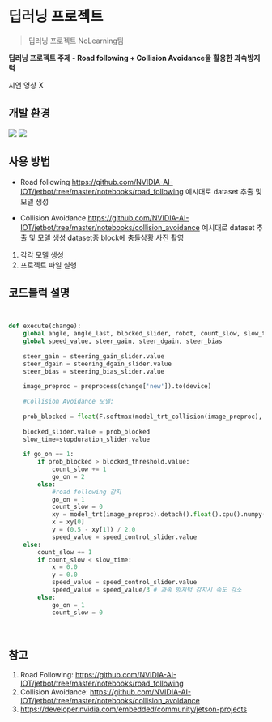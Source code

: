 # 딥러닝 프로젝트
> 딥러닝 프로젝트 NoLearning팀

**딥러닝 프로젝트 주제 - Road following + Collision Avoidance을 활용한 과속방지턱**


시연 영상 X

## 개발 환경

<img src="https://img.shields.io/badge/Jupyter-F37626?style=flat&logo=Jupyter&logoColor=white"/> <img src="https://img.shields.io/badge/NVIDIA-76B900?style=flat&logo=NVIDIA&logoColor=white"/>

## 사용 방법

- Road following
https://github.com/NVIDIA-AI-IOT/jetbot/tree/master/notebooks/road_following
예시대로 dataset 추출 및 모델 생성

- Collision Avoidance
https://github.com/NVIDIA-AI-IOT/jetbot/tree/master/notebooks/collision_avoidance
예시대로 dataset 추출 및 모델 생성
dataset중 block에 충돌상황 사진 촬영

1. 각각 모델 생성
3. 프로젝트 파일 실행


## 코드블럭 설명

```python


def execute(change):
    global angle, angle_last, blocked_slider, robot, count_slow, slow_time, go_on, x, y, blocked_threshold
    global speed_value, steer_gain, steer_dgain, steer_bias
                
    steer_gain = steering_gain_slider.value
    steer_dgain = steering_dgain_slider.value
    steer_bias = steering_bias_slider.value
       
    image_preproc = preprocess(change['new']).to(device)
     
    #Collision Avoidance 모델:
    
    prob_blocked = float(F.softmax(model_trt_collision(image_preproc), dim=1).flatten()[0])
    
    blocked_slider.value = prob_blocked    
    slow_time=stopduration_slider.value
    
    if go_on == 1:    
        if prob_blocked > blocked_threshold.value: 
            count_slow += 1
            go_on = 2
        else:
            #road following 감지
            go_on = 1
            count_slow = 0
            xy = model_trt(image_preproc).detach().float().cpu().numpy().flatten()        
            x = xy[0]            
            y = (0.5 - xy[1]) / 2.0
            speed_value = speed_control_slider.value
    else:
        count_slow += 1
        if count_slow < slow_time:
            x = 0.0 
            y = 0.0
            speed_value = speed_control_slider.value
            speed_value = speed_value/3 # 과속 방지턱 감지시 속도 감소
        else:
            go_on = 1
            count_slow = 0
            
    
```



## 참고

1. Road Following: https://github.com/NVIDIA-AI-IOT/jetbot/tree/master/notebooks/road_following
2. Collision Avoidance: https://github.com/NVIDIA-AI-IOT/jetbot/tree/master/notebooks/collision_avoidance
3. https://developer.nvidia.com/embedded/community/jetson-projects
